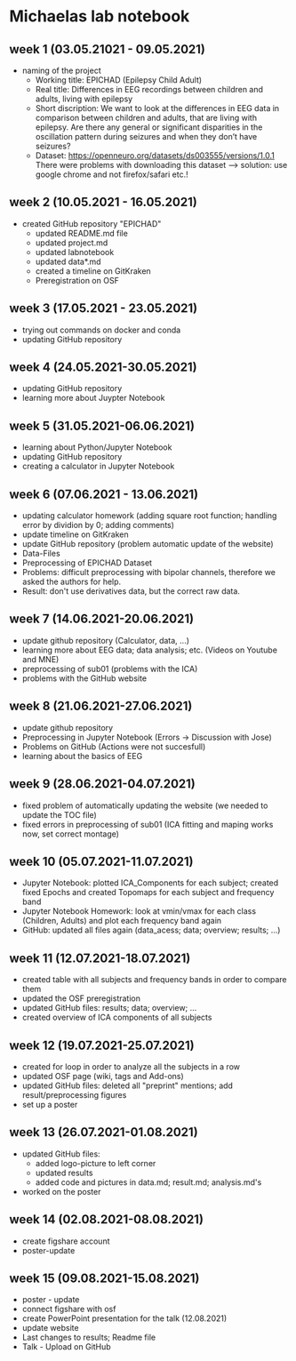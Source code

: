 # Michaelas lab notebook

## week 1 (03.05.21021 - 09.05.2021)
- naming of the project
  - Working title: EPICHAD (Epilepsy Child Adult)
  - Real title: Differences in EEG recordings between children and adults, living with epilepsy
  - Short discription: We want to look at the differences in EEG data in comparison between children and adults, that are living with epilepsy. Are there any general or significant disparities in the oscillation pattern during seizures and when they don’t have seizures?
  - Dataset: https://openneuro.org/datasets/ds003555/versions/1.0.1
    There were problems with downloading this dataset --> solution: use google chrome and not firefox/safari etc.!

## week 2 (10.05.2021 - 16.05.2021)
- created GitHub repository "EPICHAD"
  - updated README.md file
  - updated project.md
  - updated labnotebook 
  - updated data*.md
  - created a timeline on GitKraken
  - Preregistration on OSF

## week 3 (17.05.2021 - 23.05.2021)
- trying out commands on docker and conda
- updating GitHub repository 

## week 4 (24.05.2021-30.05.2021)
- updating GitHub repository 
- learning more about Juypter Notebook

## week 5 (31.05.2021-06.06.2021)
- learning about Python/Jupyter Notebook
- updating GitHub repository
- creating a calculator in Jupyter Notebook

## week 6 (07.06.2021 - 13.06.2021)
- updating calculator homework (adding square root function; handling error by dividion by 0; adding comments)
- update timeline on GitKraken
- update GitHub repository (problem automatic update of the website)
 - Data-Files
- Preprocessing of EPICHAD Dataset 
 - Problems: difficult preprocessing with bipolar channels, therefore we asked the authors for help. 
 - Result: don't use derivatives data, but the correct raw data.  

## week 7 (14.06.2021-20.06.2021)
- update github repository (Calculator, data, ...)
- learning more about EEG data; data analysis; etc. (Videos on Youtube and MNE)
- preprocessing of sub01 (problems with the ICA)
- problems with the GitHub website

## week 8 (21.06.2021-27.06.2021)
- update github repository 
- Preprocessing in Jupyter Notebook (Errors -> Discussion with Jose)
- Problems on GitHub (Actions were not succesfull)
- learning about the basics of EEG

## week 9 (28.06.2021-04.07.2021)
- fixed problem of automatically updating the website (we needed to update the TOC file)
- fixed errors in preprocessing of sub01 (ICA fitting and maping works now, set correct montage)

## week 10 (05.07.2021-11.07.2021)
- Jupyter Notebook: plotted ICA_Components for each subject; created fixed Epochs and created Topomaps for each subject and frequency band
- Jupyter Notebook Homework: look at vmin/vmax for each class (Children, Adults) and plot each frequency band again
- GitHub: updated all files again (data_acess; data; overview; results; ...)

## week 11 (12.07.2021-18.07.2021)
- created table with all subjects and frequency bands in order to compare them 
- updated the OSF preregistration
- updated GitHub files: results; data; overview; ...
- created overview of ICA components of all subjects

## week 12 (19.07.2021-25.07.2021)
- created for loop in order to analyze all the subjects in a row
- updated OSF page (wiki, tags and Add-ons)
- updated GitHub files: deleted all "preprint" mentions; add result/preprocessing figures
- set up a poster

## week 13 (26.07.2021-01.08.2021)
- updated GitHub files:
    - added logo-picture to left corner
    - updated results 
    - added code and pictures in data.md; result.md; analysis.md's
- worked on the poster 

## week 14 (02.08.2021-08.08.2021)
- create figshare account
- poster-update

## week 15 (09.08.2021-15.08.2021)
- poster - update
- connect figshare with osf
- create PowerPoint presentation for the talk (12.08.2021)
- update website
- Last changes to results; Readme file
- Talk - Upload on GitHub
